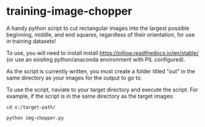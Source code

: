 # training-image-chopper

 A handy python script to cut rectangular images into the largest possible beginning, middle, and end squares, regardless of their orientation, for use in training datasets!

 To use, you will need to install install https://pillow.readthedocs.io/en/stable/ (or use an existing python/anaconda environment with PIL configured).

 As the script is currently written, you must create a folder titled "out" in the same directory as your images for the output to go to.

 To use the script, naviate to your target directory and execute the script. For example, if the script is in the same directory as the target images:

 
  `cd x:/target-path/`
  
  `python img-chopper.py`
 
 
